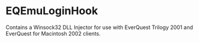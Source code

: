 # EQEmuLoginHook

Contains a Winsock32 DLL Injector for use with EverQuest Trilogy 2001 and EverQuest for Macintosh 2002 clients.